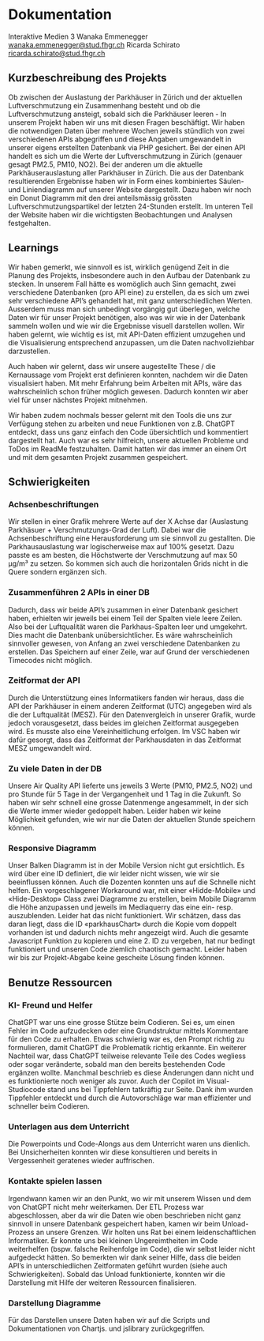 # Dokumentation
Interaktive Medien 3
Wanaka Emmenegger wanaka.emmenegger@stud.fhgr.ch
Ricarda Schirato ricarda.schirato@stud.fhgr.ch 

## Kurzbeschreibung des Projekts
Ob zwischen der Auslastung der Parkhäuser in Zürich und der aktuellen Luftverschmutzung ein Zusammenhang besteht und ob die Luftverschmutzung ansteigt, sobald sich die Parkhäuser leeren - In unserem Projekt haben wir uns mit diesen Fragen beschäftigt. Wir haben die notwendigen Daten über mehrere Wochen jeweils stündlich von zwei verschiedenen APIs abgegriffen und diese Angaben umgewandelt in unserer eigens erstellten Datenbank via PHP gesichert. Bei der einen API handelt es sich um die Werte der Luftverschmutzung in Zürich (genauer gesagt PM2.5, PM10, NO2). Bei der anderen um die aktuelle Parkhäuserauslastung aller Parkhäuser in Zürich. Die aus der Datenbank resultierenden Ergebnisse haben wir in Form eines kombiniertes Säulen- und Liniendiagramm auf unserer Website dargestellt. Dazu haben wir noch ein Donut Diagramm mit den drei anteilsmässig grössten Luftverschmutzungspartikel der letzten 24-Stunden erstellt. Im unteren Teil der Website haben wir die wichtigsten Beobachtungen und Analysen festgehalten.

## Learnings
Wir haben gemerkt, wie sinnvoll es ist, wirklich genügend Zeit in die Planung des Projekts, insbesondere auch in den Aufbau der Datenbank zu stecken. In unserem Fall hätte es womöglich auch Sinn gemacht, zwei verschiedene Datenbanken (pro API eine) zu erstellen, da es sich um zwei sehr verschiedene API’s gehandelt hat, mit ganz unterschiedlichen Werten. Ausserdem muss man sich unbedingt vorgängig gut überlegen, welche Daten wir für unser Projekt benötigen, also was wir wie in der Datenbank sammeln wollen und wie wir die Ergebnisse visuell darstellen wollen. Wir haben gelernt, wie wichtig es ist, mit API-Daten effizient umzugehen und die Visualisierung entsprechend anzupassen, um die Daten nachvollziehbar darzustellen.

Auch haben wir gelernt, dass wir unsere augestellte These / die Kernaussage vom Projekt erst definieren konnten, nachdem wir die Daten visualisiert haben. Mit mehr Erfahrung beim Arbeiten mit APIs, wäre das wahrscheinlich schon früher möglich gewesen. Dadurch konnten wir aber viel für unser nächstes Projekt mitnehmen.

Wir haben zudem nochmals besser gelernt mit den Tools die uns zur Verfügung stehen zu arbeiten und neue Funktionen von z.B. ChatGPT entdeckt, dass uns ganz einfach den Code übersichtlich und kommentiert dargestellt hat. Auch war es sehr hilfreich, unsere aktuellen Probleme und ToDos im ReadMe festzuhalten. Damit hatten wir das immer an einem Ort und mit dem gesamten Projekt zusammen gespeichert. 

## Schwierigkeiten

### Achsenbeschriftungen
Wir stellen in einer Grafik mehrere Werte auf der X Achse dar (Auslastung Parkhäsuer + Verschmutzungs-Grad der Luft). Dabei war die Achsenbeschriftung eine Herausforderung um sie sinnvoll zu gestallten. Die Parkhausauslastung war logischerweise max auf 100% gesetzt. Dazu passte es am besten, die Höchstwerte der Verschmutzung auf max 50 µg/m³ zu setzen. So kommen sich auch die horizontalen Grids nicht in die Quere sondern ergänzen sich.

### Zusammenführen 2 APIs in einer DB
Dadurch, dass wir beide API’s zusammen in einer Datenbank gesichert haben, erhielten wir jeweils bei einem Teil der Spalten viele leere Zeilen. Also bei der Luftqualität waren die Parkhaus-Spalten leer und umgekehrt. Dies macht die Datenbank unübersichtlicher. Es wäre wahrscheinlich sinnvoller gewesen, von Anfang an zwei verschiedene Datenbanken zu erstellen. Das Speichern auf einer Zeile, war auf Grund der verschiedenen Timecodes nicht möglich.

### Zeitformat der API
Durch die Unterstützung eines Informatikers fanden wir heraus, dass die API der Parkhäuser in einem anderen Zeitformat (UTC) angegeben wird als die der Luftqualität (MESZ). Für den Datenvergleich in unserer Grafik, wurde jedoch vorausgesetzt, dass beides im gleichen Zeitformat ausgegeben wird. Es musste also eine Vereinheitlichung erfolgen. Im VSC haben wir dafür gesorgt, dass das Zeitformat der Parkhausdaten in das Zeitformat MESZ umgewandelt wird. 

### Zu viele Daten in der DB
Unsere Air Quality API lieferte uns jeweils 3 Werte (PM10, PM2.5, NO2) und pro Stunde für 5 Tage in der Vergangenheit und 1 Tag in die Zukunft. So haben wir sehr schnell eine grosse Datenmenge angesammelt, in der sich die Werte immer wieder gedoppelt haben. Leider haben wir keine Möglichkeit gefunden, wie wir nur die Daten der aktuellen Stunde speichern können.

### Responsive Diagramm
Unser Balken Diagramm ist in der Mobile Version nicht gut ersichtlich. Es wird über eine ID definiert, die wir leider nicht wissen, wie wir sie beeinflussen können. Auch die Dozenten konnten uns auf die Schnelle nicht helfen. Ein vorgeschlagener Workaround war, mit einer «Hidde-Mobile» und «Hide-Desktop» Class zwei Diagramme zu erstellen, beim Mobile Diagramm die Höhe anzupassen und jeweils im Mediaquerry das eine ein- resp. auszublenden. Leider hat das nicht funktioniert. Wir schätzen, dass das daran liegt, dass die ID «parkhausChart» durch die Kopie vom <canvas> doppelt vorhanden ist und dadurch nichts mehr angezeigt wird. Auch die gesamte Javascript Funktion zu kopieren und eine 2. ID zu vergeben, hat nur bedingt funktioniert und unseren Code ziemlich chaotisch gemacht. Leider haben wir bis zur Projekt-Abgabe keine gescheite Lösung finden können.

## Benutze Ressourcen

### KI- Freund und Helfer
ChatGPT war uns eine grosse Stütze beim Codieren. Sei es, um einen Fehler im Code aufzudecken oder eine Grundstruktur mittels Kommentare für den Code zu erhalten. Etwas schwierig war es, den Prompt richtig zu formulieren, damit ChatGPT die Problematik richtig erkannte. Ein weiterer Nachteil war, dass ChatGPT teilweise relevante Teile des Codes wegliess oder sogar veränderte, sobald man den bereits bestehenden Code ergänzen wollte. Manchmal beschrieb es diese Änderungen dann nicht und es funktionierte noch weniger als zuvor. Auch der Copilot im Visual-Studiocode stand uns bei Tippfehlern tatkräftig zur Seite. Dank ihm wurden Tippfehler entdeckt und durch die Autovorschläge war man effizienter und schneller beim Codieren.

### Unterlagen aus dem Unterricht
Die Powerpoints und Code-Alongs aus dem Unterricht waren uns dienlich. Bei Unsicherheiten konnten wir diese konsultieren und bereits in Vergessenheit geratenes wieder auffrischen.

### Kontakte spielen lassen
Irgendwann kamen wir an den Punkt, wo wir mit unserem Wissen und dem von ChatGPT nicht mehr weiterkamen. Der ETL Prozess war abgeschlossen, aber da wir die Daten wie oben beschrieben nicht ganz sinnvoll in unsere Datenbank gespeichert haben, kamen wir beim Unload-Prozess an unsere Grenzen. Wir holten uns Rat bei einem leidenschaftlichen Informatiker. Er konnte uns bei kleinen Ungereimtheiten im Code weiterhelfen (bspw. falsche Reihenfolge im Code), die wir selbst leider nicht aufgedeckt hätten. So bemerkten wir dank seiner Hilfe, dass die beiden API’s in unterschiedlichen Zeitformaten geführt wurden (siehe auch Schwierigkeiten). Sobald das Unload funktionierte, konnten wir die Darstellung mit Hilfe der weiteren Ressourcen finalisieren.

### Darstellung Diagramme
Für das Darstellen unsere Daten haben wir auf die Scripts und Dokumentationen von Chartjs. und jslibrary zurückgegriffen. 
